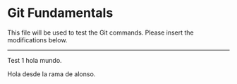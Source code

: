 # Git Fundamentals
This file will be used to test the Git commands. Please insert the modifications below.

---

Test 1 hola mundo.

Hola desde la rama de alonso.
